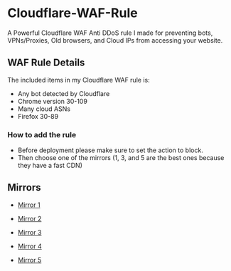 # Cloudflare-WAF-Rule
A Powerful Cloudflare WAF Anti DDoS rule I made for preventing bots, VPNs/Proxies, Old browsers, and Cloud IPs from accessing your website.

## WAF Rule Details

The included items in my Cloudflare WAF rule is:

- Any bot detected by Cloudflare
- Chrome version 30-109
- Many cloud ASNs
- Firefox 30-89

### How to add the rule
- Before deployment please make sure to set the action to block.
- Then choose one of the mirrors (1, 3, and 5 are the best ones because they have a fast CDN)

## Mirrors
- [Mirror 1](https://cdn.jsdelivr.net/gh/SomeTechyGuy/Cloudflare-WAF-Rule@main/AntiDDos.txt)

- [Mirror 2](https://raw.githubusercontent.com/SomeTechyGuy/Cloudflare-WAF-Rule/main/AntiDDos.txt)

- [Mirror 3](https://cdn.statically.io/gh/SomeTechyGuy/Cloudflare-WAF-Rule/main/AntiDDos.txt)

- [Mirror 4](https://gitlab.com/cjhar1224/My-website/-/raw/main/public/Cloudflare-WAF-rule.txt)

- [Mirror 5](https://cstuff.cz/Cloudflare-WAF-rule.txt)

